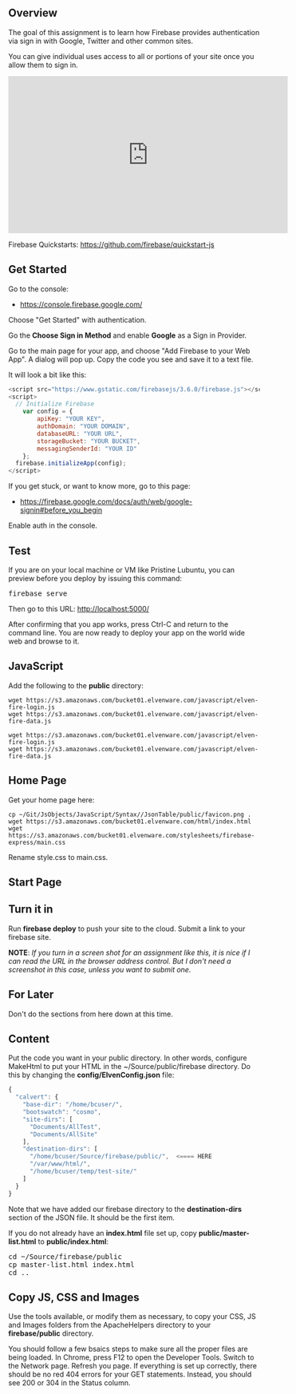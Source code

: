 ## Overview

The goal of this assignment is to learn how Firebase provides authentication via sign in with Google, Twitter and other common sites.

You can give individual uses access to all or portions of your site once you allow them to sign in.

<iframe width="560" height="315" src="https://www.youtube.com/embed/8sGY55yxicA" frameborder="0" allowfullscreen></iframe>

Firebase Quickstarts: <https://github.com/firebase/quickstart-js>

## Get Started

Go to the console:

- <https://console.firebase.google.com/>

Choose "Get Started" with authentication.

Go the **Choose Sign in Method** and enable **Google** as a Sign in Provider.

Go to the main page for your app, and choose "Add Firebase to your Web App". A dialog will pop up. Copy the code you see and save it to a text file.

It will look a bit like this:

```javascript
<script src="https://www.gstatic.com/firebasejs/3.6.0/firebase.js"></script>
<script>
  // Initialize Firebase
    var config = {
        apiKey: "YOUR KEY",
        authDomain: "YOUR DOMAIN",
        databaseURL: "YOUR URL",
        storageBucket: "YOUR BUCKET",
        messagingSenderId: "YOUR ID"
    };
  firebase.initializeApp(config);
</script>
```

If you get stuck, or want to know more, go to this page:
- <https://firebase.google.com/docs/auth/web/google-signin#before_you_begin>

Enable auth in the console.

## Test

If you are on your local machine or VM like Pristine Lubuntu, you can preview before you deploy by issuing this command:

<pre>
firebase serve
</pre>

Then go to this URL: [http://localhost:5000/](http://localhost:5000/)

After confirming that you app works, press Ctrl-C and return to the command line. You are now ready to deploy your app on the world wide web and browse to it.


## JavaScript

Add the following to the **public** directory:

    wget https://s3.amazonaws.com/bucket01.elvenware.com/javascript/elven-fire-login.js
    wget https://s3.amazonaws.com/bucket01.elvenware.com/javascript/elven-fire-data.js

    wget https://s3.amazonaws.com/bucket01.elvenware.com/javascript/elven-fire-login.js
    wget https://s3.amazonaws.com/bucket01.elvenware.com/javascript/elven-fire-data.js

## Home Page

Get your home page here:

    cp ~/Git/JsObjects/JavaScript/Syntax//JsonTable/public/favicon.png .
    wget https://s3.amazonaws.com/bucket01.elvenware.com/html/index.html    
    wget https://s3.amazonaws.com/bucket01.elvenware.com/stylesheets/firebase-express/main.css

Rename style.css to main.css.

## Start Page


## Turn it in

Run **firebase deploy** to push your site to the cloud. Submit a link to your firebase site.

**NOTE**: _If you turn in a screen shot for an assignment like this, it is nice if I can read the URL in the browser address control. But I don't need a screenshot in this case, unless you want to submit one._

## For Later

Don't do the sections from here down at this time.

## Content

Put the code you want in your public directory. In other words, configure MakeHtml to put your HTML in the ~/Source/public/firebase directory. Do this by changing the **config/ElvenConfig.json** file:

```javascript
{
  "calvert": {
    "base-dir": "/home/bcuser/",
    "bootswatch": "cosmo",
    "site-dirs": [
      "Documents/AllTest",
      "Documents/AllSite"
    ],
    "destination-dirs": [
      "/home/bcuser/Source/firebase/public/",  <==== HERE
      "/var/www/html/",
      "/home/bcuser/temp/test-site/"
    ]
  }
}
```

Note that we have added our firebase directory to the **destination-dirs** section of the JSON file. It should be the first item.

If you do not already have an **index.html** file set up, copy **public/master-list.html** to **public/index.html**:

<pre>
cd ~/Source/firebase/public
cp master-list.html index.html
cd ..
</pre>

## Copy JS, CSS and Images

Use the tools available, or modify them as necessary, to copy your CSS, JS and Images folders from the ApacheHelpers directory to your **firebase/public** directory.

You should follow a few bsaics steps to make sure all the proper files are being loaded. In Chrome, press F12 to open the Developer Tools. Switch to the Network page. Refresh you page. If everything is set up correctly, there should be no red 404 errors for your GET statements. Instead, you should see 200 or 304 in the Status column.
